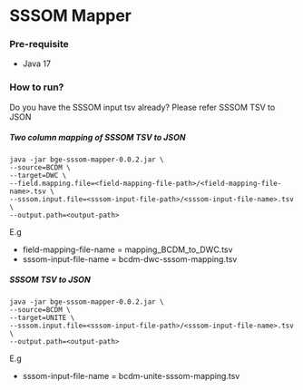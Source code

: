 # SSSOM Mapper

### Pre-requisite
* Java 17

### How to run?
Do you have the SSSOM input tsv already? Please refer SSSOM TSV to JSON
##### Two column mapping of SSSOM TSV to JSON
```
java -jar bge-sssom-mapper-0.0.2.jar \
--source=BCDM \
--target=DWC \
--field.mapping.file=<field-mapping-file-path>/<field-mapping-file-name>.tsv \
--sssom.input.file=<sssom-input-file-path>/<sssom-input-file-name>.tsv \
--output.path=<output-path>
```
E.g
* field-mapping-file-name = mapping_BCDM_to_DWC.tsv
* sssom-input-file-name = bcdm-dwc-sssom-mapping.tsv

##### SSSOM TSV to JSON

```
java -jar bge-sssom-mapper-0.0.2.jar \
--source=BCDM \
--target=UNITE \ 
--sssom.input.file=<sssom-input-file-path>/<sssom-input-file-name>.tsv \ 
--output.path=<output-path>
```
E.g
* sssom-input-file-name = bcdm-unite-sssom-mapping.tsv

